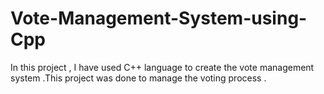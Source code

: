 # Vote-Management-System-using-Cpp
In this project , I have used C++ language to create the vote management system .This project was done to manage the voting process .
